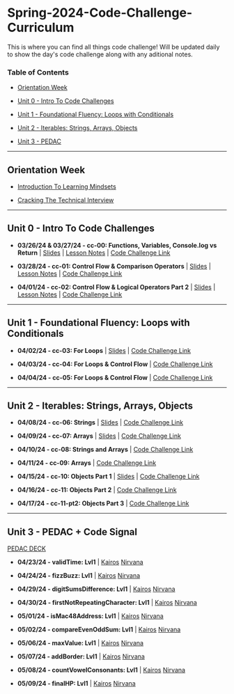 # Spring-2024-Code-Challenge-Curriculum
This is where you can find all things code challenge! Will be updated daily to show the day's code challenge along with any aditional notes.

### Table of Contents

- [Orientation Week](#orientation-week)

- [Unit 0 - Intro To Code Challenges](#unit-0---intro-to-code-challenges)

- [Unit 1 - Foundational Fluency: Loops with Conditionals](#unit-1---foundational-fluency-loops-with-conditionals)

- [Unit 2 - Iterables: Strings, Arrays, Objects](#unit-2---iterables-strings-arrays-objects)

- [Unit 3 - PEDAC](#unit-3---pedac)

 ---

 ## Orientation Week
- [Introduction To Learning Mindsets](https://docs.google.com/presentation/d/1jTQIlfKSDHDS9VUeqH8YwKO40ObkoSDVm95yQ5Jd_1w/edit?usp=sharing)

- [Cracking The Technical Interview](https://docs.google.com/presentation/d/13xx2GRExiXtzVUM6iQUeVcJs_ru_egnAP1S1Pqv5w9c/edit?usp=sharing)

---

## Unit 0 - Intro To Code Challenges 
- **03/26/24 & 03/27/24  - cc-00: Functions, Variables, Console.log vs Return** | [Slides](https://docs.google.com/presentation/d/1zciQnt7-QXmWYaWna1Z3xmzmEYDLQXGF80SZYpQGFsw/edit?usp=sharing) | [Lesson Notes](./cc-unit-0/cc-00-functions.md) | [Code Challenge Link](https://classroom.github.com/a/bmqpVa7I)

- **03/28/24  - cc-01: Control Flow & Comparison Operators** | [Slides](https://docs.google.com/presentation/d/11Mk9qhVFFI_THVPHo4IkSa0BD8340Hf3KN9e_MPhq70/edit?usp=sharing) | [Lesson Notes](./cc-unit-0/10-04-cc-01-operators.md) | [Code Challenge Link](https://classroom.github.com/a/DAxtlwvx)

- **04/01/24  - cc-02: Control Flow & Logical Operators Part 2** | [Slides](https://docs.google.com/presentation/d/1EYxB8WNEMvSzd8wn-dm82q4XEx0L2M9f7_WI_-ldZK4/edit?usp=sharing) | [Lesson Notes](./cc-unit-0/10-04-cc-01-operators.md) | [Code Challenge Link](https://classroom.github.com/a/nulDiObT)

---

## Unit 1 - Foundational Fluency: Loops with Conditionals 
- **04/02/24 - cc-03: For Loops** | [Slides](https://docs.google.com/presentation/d/1pD7k-ulyWm3hP1GtApBh9R6ng7IkwlCdAvQpatTNhH8/edit?usp=sharing) | [Code Challenge Link](https://classroom.github.com/a/jGPlvFiy)

- **04/03/24 - cc-04: For Loops & Control Flow** | [Code Challenge Link](https://classroom.github.com/a/O9bsiZV6)

- **04/04/24 - cc-05: For Loops & Control Flow** | [Code Challenge Link](https://classroom.github.com/a/fohW6hZr)

---

## Unit 2 -  Iterables: Strings, Arrays, Objects
- **04/08/24 - cc-06: Strings** | [Slides](https://docs.google.com/presentation/d/1bVPo9Vz5UTMmdsv54-yNni7QLuDkwjKBKYG2Jo5_c3A/edit?usp=sharing) | [Code Challenge Link](https://classroom.github.com/a/pDKQtVNg)

- **04/09/24 - cc-07: Arrays** | [Slides](https://docs.google.com/presentation/d/1d3QDkTUDEOTSUDkcj9_gPfsHmwywAKlkW2EUtHKLwYU/edit?usp=sharing) | [Code Challenge Link](https://classroom.github.com/a/XghK1XU-)

- **04/10/24 - cc-08: Strings and Arrays** | [Code Challenge Link](https://classroom.github.com/a/roypsjfT)

- **04/11/24 - cc-09: Arrays** | [Code Challenge Link](https://classroom.github.com/a/l9XuDgM6)

- **04/15/24 - cc-10: Objects Part 1** | [Slides](https://docs.google.com/presentation/d/1qnnqIeF67p7jMJm_KZNLnJFBp3X64RMpSTfw2F-uU_E/edit?usp=sharing) | [Code Challenge Link](https://classroom.github.com/a/TZC_k7tZ)

- **04/16/24 - cc-11: Objects Part 2** | [Code Challenge Link](https://classroom.github.com/a/OrIyMv1H)
  
- **04/17/24 - cc-11-pt2: Objects Part 3** | [Code Challenge Link](https://classroom.github.com/a/2hKimMDl)

---

## Unit 3 - PEDAC + Code Signal
[PEDAC DECK](https://docs.google.com/presentation/d/1A2W91EE5OVKmrQUBtXhYI-ltwBp-43KsyNxkDC7oBrk/edit)

- **04/23/24 - validTime: Lvl1** | [Kairos](https://app.codesignal.com/public-test/2RqXw3iAAsx4QvSvJ/ag6Gfh6vc7gsGz) [Nirvana](https://app.codesignal.com/public-test/2RqXw3iAAsx4QvSvJ/xjwoworaBG6jLE)

- **04/24/24 - fizzBuzz: Lvl1** | [Kairos](https://app.codesignal.com/public-test/KS6axD7Ei6BYvegJe/6FisEuCm65Fs5d) [Nirvana](https://app.codesignal.com/public-test/2RqXw3iAAsx4QvSvJ/xjwoworaBG6jLE)

- **04/29/24 - digitSumsDifference: Lvl1** | [Kairos](https://app.codesignal.com/public-test/te4eMeg5PXvWBZFJb/A4yKNQcJif2jMy) [Nirvana](https://app.codesignal.com/public-test/te4eMeg5PXvWBZFJb/DcmDLB5ov9fDYg)

- **04/30/24 - firstNotRepeatingCharacter: Lvl1** | [Kairos](https://app.codesignal.com/public-test/YXkz6PSFtum3eKi2a/EuQToFwRudN3Nf) [Nirvana](https://app.codesignal.com/public-test/YXkz6PSFtum3eKi2a/CPMgdSjrKYbTne)

- **05/01/24 - isMac48Address: Lvl1** | [Kairos](https://app.codesignal.com/public-test/MTmaxyEJqSNQ2haC5/pmCD4ts74QcRh8) [Nirvana](https://app.codesignal.com/public-test/MTmaxyEJqSNQ2haC5/muH6w7eFapdaag)

- **05/02/24 - compareEvenOddSum: Lvl1** | [Kairos](https://app.codesignal.com/public-test/qcXw62QsS8kswYZvf/uwCCujEYwvAeF7) [Nirvana](https://app.codesignal.com/public-test/qcXw62QsS8kswYZvf/5X7AGSB8pPqxKv)

- **05/06/24 - maxValue: Lvl1** | [Kairos](https://app.codesignal.com/public-test/NZEsFoKtj64curGWi/g2G89edrWu4Kqs) [Nirvana](https://app.codesignal.com/public-test/NZEsFoKtj64curGWi/v5DoWc5iggdJ3w)

- **05/07/24 - addBorder: Lvl1** | [Kairos](https://app.codesignal.com/public-test/sAeNanDsXEaf7JZJN/2xgoz8fXjyj9rz) [Nirvana](https://app.codesignal.com/public-test/sAeNanDsXEaf7JZJN/htHqtoKma88ktS)

- **05/08/24 - countVowelConsonants: Lvl1** | [Kairos](https://app.codesignal.com/public-test/v9AAfiS6f4gtwFxeR/9jnsZxrw2oBZwt) [Nirvana](https://app.codesignal.com/public-test/v9AAfiS6f4gtwFxeR/gcbkx2ngXSp94g)

- **05/09/24 - finalHP: Lvl1** | [Kairos](https://app.codesignal.com/public-test/XM4nRt8XZ25TCbD9j/4hccX7sPQpzx7o) [Nirvana](https://app.codesignal.com/public-test/XM4nRt8XZ25TCbD9j/CNrQHaCW5XHZES)




